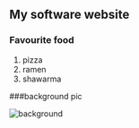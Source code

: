 ## My software website 

### Favourite food 
1. pizza
2. ramen
3. shawarma

###background pic 


![background](https://tse2.mm.bing.net/th?id=OIP.1JshKgPu-quYFHHsVXimHAHaE8&pid=Api&P=0&w=237&h=159)
